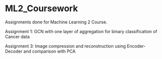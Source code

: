 # ML2_Coursework
Assignments done for Machine Learning 2 Course.

Assignment 1: GCN with one layer of aggregation for binary classification of Cancer data



Assignment 3: Image compression and reconstruction using Encoder-Decoder and comparison with PCA

